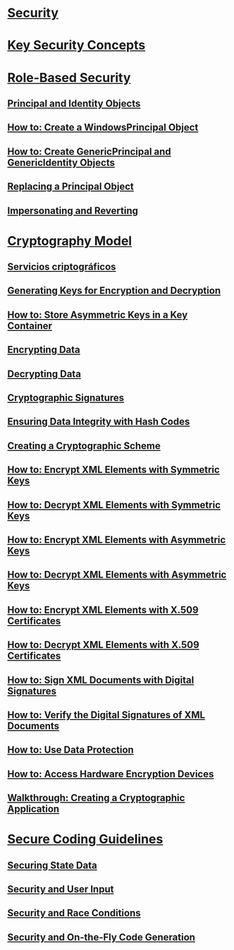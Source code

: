 # [Security](index.md)
# [Key Security Concepts](key-security-concepts.md)
# [Role-Based Security](role-based-security.md)
## [Principal and Identity Objects](principal-and-identity-objects.md)
## [How to: Create a WindowsPrincipal Object](how-to-create-a-windowsprincipal-object.md)
## [How to: Create GenericPrincipal and GenericIdentity Objects](how-to-create-genericprincipal-and-genericidentity-objects.md)
## [Replacing a Principal Object](replacing-a-principal-object.md)
## [Impersonating and Reverting](impersonating-and-reverting.md)
# [Cryptography Model](cryptography-model.md)
## [Servicios criptográficos](cryptographic-services.md)
## [Generating Keys for Encryption and Decryption](generating-keys-for-encryption-and-decryption.md)
## [How to: Store Asymmetric Keys in a Key Container](how-to-store-asymmetric-keys-in-a-key-container.md)
## [Encrypting Data](encrypting-data.md)
## [Decrypting Data](decrypting-data.md)
## [Cryptographic Signatures](cryptographic-signatures.md)
## [Ensuring Data Integrity with Hash Codes](ensuring-data-integrity-with-hash-codes.md)
## [Creating a Cryptographic Scheme](creating-a-cryptographic-scheme.md)
## [How to: Encrypt XML Elements with Symmetric Keys](how-to-encrypt-xml-elements-with-symmetric-keys.md)
## [How to: Decrypt XML Elements with Symmetric Keys](how-to-decrypt-xml-elements-with-symmetric-keys.md)
## [How to: Encrypt XML Elements with Asymmetric Keys](how-to-encrypt-xml-elements-with-asymmetric-keys.md)
## [How to: Decrypt XML Elements with Asymmetric Keys](how-to-decrypt-xml-elements-with-asymmetric-keys.md)
## [How to: Encrypt XML Elements with X.509 Certificates](how-to-encrypt-xml-elements-with-x-509-certificates.md)
## [How to: Decrypt XML Elements with X.509 Certificates](how-to-decrypt-xml-elements-with-x-509-certificates.md)
## [How to: Sign XML Documents with Digital Signatures](how-to-sign-xml-documents-with-digital-signatures.md)
## [How to: Verify the Digital Signatures of XML Documents](how-to-verify-the-digital-signatures-of-xml-documents.md)
## [How to: Use Data Protection](how-to-use-data-protection.md)
## [How to: Access Hardware Encryption Devices](how-to-access-hardware-encryption-devices.md)
## [Walkthrough: Creating a Cryptographic Application](walkthrough-creating-a-cryptographic-application.md)
# [Secure Coding Guidelines](secure-coding-guidelines.md)
## [Securing State Data](securing-state-data.md)
## [Security and User Input](security-and-user-input.md)
## [Security and Race Conditions](security-and-race-conditions.md)
## [Security and On-the-Fly Code Generation](security-and-on-the-fly-code-generation.md)

